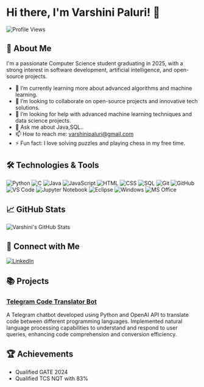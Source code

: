 # Hi there, I'm Varshini Paluri! 👋

![Profile Views](https://komarev.com/ghpvc/?username=varshinipaluri&color=blue)

## 🚀 About Me
I'm a passionate Computer Science student graduating in 2025, with a strong interest in software development, artificial intelligence, and open-source projects.

- 🌱 I’m currently learning more about advanced algorithms and machine learning.
- 👯 I’m looking to collaborate on open-source projects and innovative tech solutions.
- 🤔 I’m looking for help with advanced machine learning techniques and data science projects.
- 💬 Ask me about Java,SQL..
- 📫 How to reach me: [varshinipaluri@gmail.com](mailto:varshinipaluri@gmail.com)
- ⚡ Fun fact: I love solving puzzles and playing chess in my free time.

## 🛠️ Technologies & Tools
![Python](https://img.shields.io/badge/-Python-05122A?style=flat&logo=python)
![C](https://img.shields.io/badge/-C-05122A?style=flat&logo=c)
![Java](https://img.shields.io/badge/-Java-05122A?style=flat&logo=java)
![JavaScript](https://img.shields.io/badge/-JavaScript-05122A?style=flat&logo=javascript)
![HTML](https://img.shields.io/badge/-HTML-05122A?style=flat&logo=html5)
![CSS](https://img.shields.io/badge/-CSS-05122A?style=flat&logo=css3)
![SQL](https://img.shields.io/badge/-SQL-05122A?style=flat&logo=sql)
![Git](https://img.shields.io/badge/-Git-05122A?style=flat&logo=git)
![GitHub](https://img.shields.io/badge/-GitHub-05122A?style=flat&logo=github)
![VS Code](https://img.shields.io/badge/-VS%20Code-05122A?style=flat&logo=visual-studio-code)
![Jupyter Notebook](https://img.shields.io/badge/-Jupyter%20Notebook-05122A?style=flat&logo=jupyter)
![Eclipse](https://img.shields.io/badge/-Eclipse-05122A?style=flat&logo=eclipse)
![Windows](https://img.shields.io/badge/-Windows-05122A?style=flat&logo=windows)
![MS Office](https://img.shields.io/badge/-MS%20Office-05122A?style=flat&logo=microsoft-office)


## 📈 GitHub Stats
![Varshini's GitHub Stats](https://github-readme-stats.vercel.app/api?username=varshinipaluri&show_icons=true&theme=radical)

## 🔗 Connect with Me
[![LinkedIn](https://img.shields.io/badge/-LinkedIn-05122A?style=flat&logo=linkedin)](https://www.linkedin.com/in/varshini-paluri-814a89258/)

## 📚 Projects
### [Telegram Code Translator Bot](https://github.com/varshinipaluri/telegram-code-translator-bot)
A Telegram chatbot developed using Python and OpenAI API to translate code between different programming languages. Implemented natural language processing capabilities to understand and respond to user queries, enhancing code comprehension and conversion efficiency.

## 🏆 Achievements
- Qualified GATE 2024
- Qualified TCS NQT with 83%





